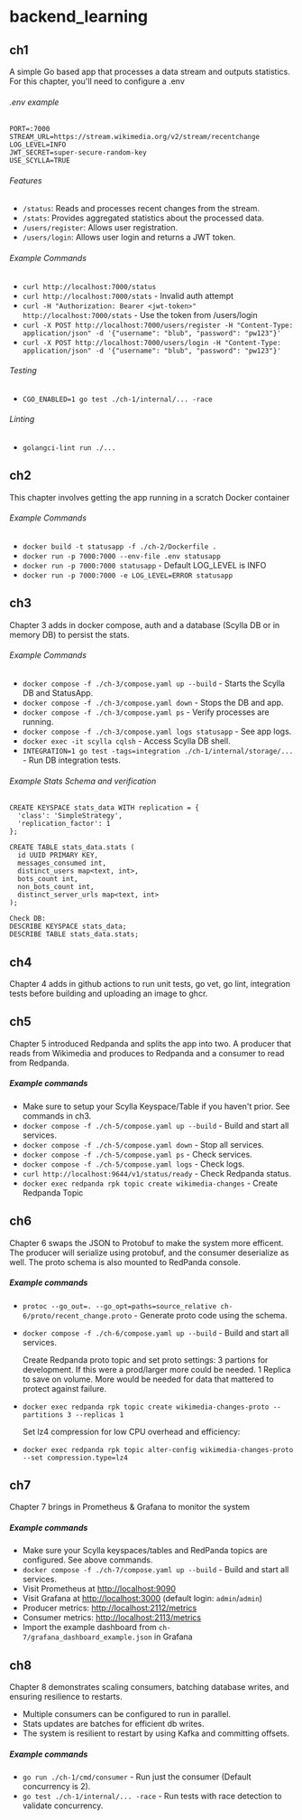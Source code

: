 # backend_learning

## ch1
A simple Go based app that processes a data stream and outputs statistics.
For this chapter, you'll need to configure a .env

###### .env example
```
PORT=:7000
STREAM_URL=https://stream.wikimedia.org/v2/stream/recentchange
LOG_LEVEL=INFO
JWT_SECRET=super-secure-random-key
USE_SCYLLA=TRUE
```

###### Features
- `/status`: Reads and processes recent changes from the stream.
- `/stats`: Provides aggregated statistics about the processed data.
- `/users/register`: Allows user registration.
- `/users/login`: Allows user login and returns a JWT token.

###### Example Commands
- `curl http://localhost:7000/status`
- `curl http://localhost:7000/stats` - Invalid auth attempt
- `curl -H "Authorization: Bearer <jwt-token>" http://localhost:7000/stats` - Use the token from /users/login
- `curl -X POST http://localhost:7000/users/register -H "Content-Type: application/json" -d '{"username": "blub", "password": "pw123"}'`
- `curl -X POST http://localhost:7000/users/login -H "Content-Type: application/json" -d '{"username": "blub", "password": "pw123"}'`

###### Testing
- `CGO_ENABLED=1 go test ./ch-1/internal/... -race`

###### Linting
- `golangci-lint run ./...`

## ch2
This chapter involves getting the app running in a scratch Docker container

###### Example Commands
  - `docker build -t statusapp -f ./ch-2/Dockerfile .`
  - `docker run -p 7000:7000 --env-file .env statusapp`
  - `docker run -p 7000:7000 statusapp` - Default LOG_LEVEL is INFO
  - `docker run -p 7000:7000 -e LOG_LEVEL=ERROR statusapp`

## ch3
Chapter 3 adds in docker compose, auth and a database (Scylla DB or in memory DB) to persist the stats.

###### Example Commands
- `docker compose -f ./ch-3/compose.yaml up --build` - Starts the Scylla DB and StatusApp.
- `docker compose -f ./ch-3/compose.yaml down` - Stops the DB and app.
- `docker compose -f ./ch-3/compose.yaml ps` - Verify processes are running.
- `docker compose -f ./ch-3/compose.yaml logs statusapp` - See app logs.
- `docker exec -it scylla cqlsh` - Access Scylla DB shell.
- `INTEGRATION=1 go test -tags=integration ./ch-1/internal/storage/...` - Run DB integration tests.

###### Example Stats Schema and verification
```
CREATE KEYSPACE stats_data WITH replication = {
  'class': 'SimpleStrategy',
  'replication_factor': 1
};

CREATE TABLE stats_data.stats (
  id UUID PRIMARY KEY,
  messages_consumed int,
  distinct_users map<text, int>,
  bots_count int,
  non_bots_count int,
  distinct_server_urls map<text, int>
);

Check DB:
DESCRIBE KEYSPACE stats_data;
DESCRIBE TABLE stats_data.stats;
```

## ch4
Chapter 4 adds in github actions to run unit tests, go vet, go lint, integration tests before building and uploading an image to ghcr.

## ch5
Chapter 5 introduced Redpanda and splits the app into two. A producer that reads from Wikimedia and produces to Redpanda and a consumer to read from Redpanda.

##### Example commands
- Make sure to setup your Scylla Keyspace/Table if you haven't prior. See commands in ch3.
- `docker compose -f ./ch-5/compose.yaml up --build` - Build and start all services.
- `docker compose -f ./ch-5/compose.yaml down` - Stop all services.
- `docker compose -f ./ch-5/compose.yaml ps` - Check services.
- `docker compose -f ./ch-5/compose.yaml logs` - Check logs.
- `curl http://localhost:9644/v1/status/ready` - Check Redpanda status.
- `docker exec redpanda rpk topic create wikimedia-changes` - Create Redpanda Topic

## ch6
Chapter 6 swaps the JSON to Protobuf to make the system more efficent. The producer will serialize using protobuf, and the consumer deserialize as well. The proto schema is also mounted to RedPanda console.

##### Example commands
- `protoc --go_out=. --go_opt=paths=source_relative ch-6/proto/recent_change.proto` - Generate proto code using the schema.
- `docker compose -f ./ch-6/compose.yaml up --build` - Build and start all services.

  Create Redpanda proto topic and set proto settings:
  3 partions for development. If this were a prod/larger more could be needed.
  1 Replica to save on volume. More would be needed for data that mattered to protect against failure.
- `docker exec redpanda rpk topic create wikimedia-changes-proto --partitions 3 --replicas 1`

  Set lz4 compression for low CPU overhead and efficiency:
- `docker exec redpanda rpk topic alter-config wikimedia-changes-proto --set compression.type=lz4`

## ch7
Chapter 7 brings in Prometheus & Grafana to monitor the system

##### Example commands
- Make sure your Scylla keyspaces/tables and RedPanda topics are configured. See above commands.
- `docker compose -f ./ch-7/compose.yaml up --build` - Build and start all services.
- Visit Prometheus at [http://localhost:9090](http://localhost:9090)
- Visit Grafana at [http://localhost:3000](http://localhost:3000) (default login: `admin`/`admin`)
- Producer metrics: [http://localhost:2112/metrics](http://localhost:2112/metrics)
- Consumer metrics: [http://localhost:2113/metrics](http://localhost:2113/metrics)
- Import the example dashboard from `ch-7/grafana_dashboard_example.json` in Grafana

## ch8
Chapter 8 demonstrates scaling consumers, batching database writes, and ensuring resilience to restarts.

- Multiple consumers can be configured to run in parallel.
- Stats updates are batches for efficient db writes.
- The system is resilient to restart by using Kafka and committing offsets.

##### Example commands
- `go run ./ch-1/cmd/consumer` - Run just the consumer (Default concurrency is 2).
- `go test ./ch-1/internal/... -race` - Run tests with race detection to validate concurrency.